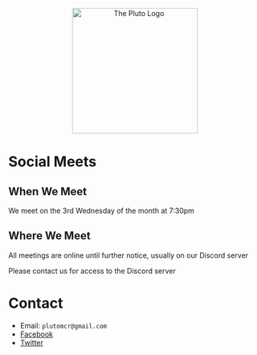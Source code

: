 <p align="center">
    <img src="https://raw.githubusercontent.com/xmakina/plutomcr/main/Pluto%20logo%20flat%202000px.png" alt="The Pluto Logo" width="250px"/>
</p>

# Social Meets

## When We Meet
We meet on the 3rd Wednesday of the month at 7:30pm

## Where We Meet
All meetings are online until further notice, usually on our Discord server

Please contact us for access to the Discord server

# Contact

* Email: `plutomcr@gmail.com`
* [Facebook](https://www.facebook.com/PlutoMCR)
* [Twitter](https://twitter.com/PlutoMCR)
